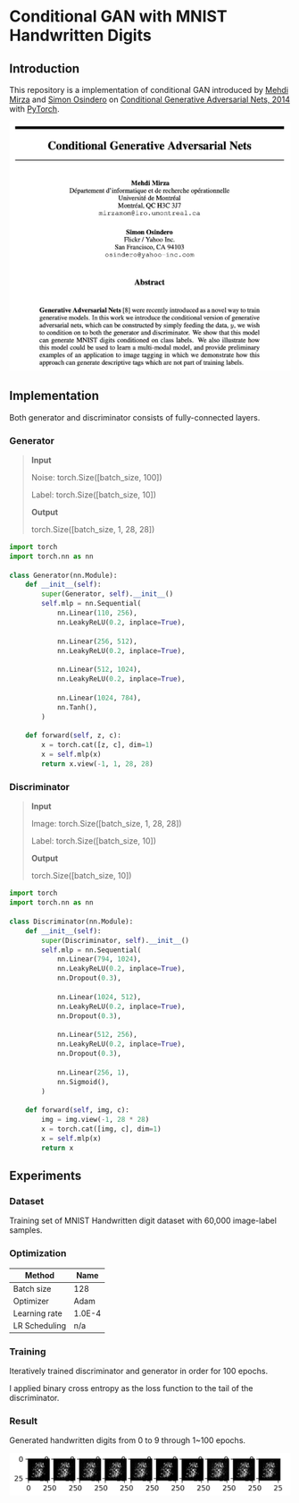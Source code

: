 # Conditional GAN with MNIST Handwritten Digits
## Introduction
This repository is a implementation of conditional GAN
introduced by [Mehdi Mirza](https://scholar.google.com.hk/citations?hl=ko&user=c646VbAAAAAJ) and [Simon Osindero](https://scholar.google.com.hk/citations?hl=ko&user=Jq8ZS5kAAAAJ)
on [Conditional Generative Adversarial Nets, 2014](https://arxiv.org/abs/1411.1784)
with [PyTorch](https://pytorch.org).

![epoch1](https://github.com/nda111/MNIST_CGAN/blob/master/.doc/cover.png?raw=true)

## Implementation
Both generator and discriminator consists of fully-connected layers.
### Generator
> **Input**
> 
> Noise: torch.Size([batch_size, 100])
> 
> Label: torch.Size([batch_size, 10])
> 
> **Output**
> 
> torch.Size([batch_size, 1, 28, 28]) 
```python
import torch
import torch.nn as nn

class Generator(nn.Module):
    def __init__(self):
        super(Generator, self).__init__()
        self.mlp = nn.Sequential(
            nn.Linear(110, 256),
            nn.LeakyReLU(0.2, inplace=True),
            
            nn.Linear(256, 512),
            nn.LeakyReLU(0.2, inplace=True),
            
            nn.Linear(512, 1024),
            nn.LeakyReLU(0.2, inplace=True),
            
            nn.Linear(1024, 784),
            nn.Tanh(),
        )

    def forward(self, z, c):
        x = torch.cat([z, c], dim=1)
        x = self.mlp(x)
        return x.view(-1, 1, 28, 28)
``` 

### Discriminator
> **Input**
> 
> Image: torch.Size([batch_size, 1, 28, 28])
> 
> Label: torch.Size([batch_size, 10])
>
> **Output**
> 
> torch.Size([batch_size, 10])
```python
import torch
import torch.nn as nn

class Discriminator(nn.Module):
    def __init__(self):
        super(Discriminator, self).__init__()
        self.mlp = nn.Sequential(
            nn.Linear(794, 1024),
            nn.LeakyReLU(0.2, inplace=True),
            nn.Dropout(0.3),
           
            nn.Linear(1024, 512),
            nn.LeakyReLU(0.2, inplace=True),
            nn.Dropout(0.3),
           
            nn.Linear(512, 256),
            nn.LeakyReLU(0.2, inplace=True),
            nn.Dropout(0.3),
           
            nn.Linear(256, 1),
            nn.Sigmoid(),
        )

    def forward(self, img, c):
        img = img.view(-1, 28 * 28)
        x = torch.cat([img, c], dim=1)
        x = self.mlp(x)
        return x
```

## Experiments
### Dataset
Training set of MNIST Handwritten digit dataset with 60,000 image-label samples.
### Optimization
| Method        | Name   |
|---------------|--------|
| Batch size    | 128    |
| Optimizer     | Adam   |
| Learning rate | 1.0E-4 |
| LR Scheduling | n/a    |
### Training
Iteratively trained discriminator and generator in order for 100 epochs.

I applied binary cross entropy as the loss function to the tail of the discriminator.
### Result
Generated handwritten digits from 0 to 9 through 1~100 epochs.

![result](https://github.com/nda111/MNIST_CGAN/blob/master/.doc/result.gif?raw=true)
